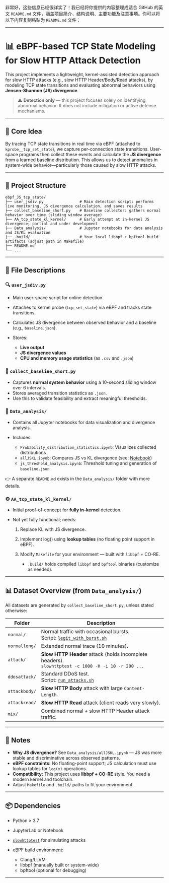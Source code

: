 非常好，这些信息已经很详实了！我已经将你提供的内容整理成适合 GitHub 的英文 `README.md` 文件，涵盖项目简介、结构说明、主要功能及注意事项。你可以将以下内容复制粘贴为 `README.md` 文件：

---

# 📊 eBPF-based TCP State Modeling for Slow HTTP Attack Detection

This project implements a lightweight, kernel-assisted detection approach for slow HTTP attacks (e.g., slow HTTP Header/Body/Read attacks), by modeling TCP state transitions and evaluating abnormal behaviors using **Jensen-Shannon (JS) divergence**.

> ⚠️ **Detection only** — this project focuses solely on identifying abnormal behavior. It does not include mitigation or active defense mechanisms.

---

## 🧠 Core Idea

By tracing TCP state transitions in real time via eBPF (attached to `kprobe__tcp_set_state`), we capture per-connection state transitions. User-space programs then collect these events and calculate the **JS divergence** from a learned baseline distribution. This allows us to detect anomalies in system-wide behavior—particularly those caused by slow HTTP attacks.

---

## 📁 Project Structure

```
ebpf_JS_tcp_state/
├── user_jsdiv.py                # Main detection script: performs live monitoring, JS divergence calculation, and saves results
├── collect_baseline_short.py    # Baseline collector: gathers normal behavior over time (sliding window average)
├── AA_tcp_state_kl_kernel/      # Early attempt at in-kernel JS divergence; partial and under development
├── Data_analysis/               # Jupyter notebooks for data analysis and JS/KL evaluation
├── .build/                      # Your local libbpf + bpftool build artifacts (adjust path in Makefile)
├── README.md
└── ...
```

---

## 📜 File Descriptions

### 🔍 `user_jsdiv.py`

* Main user-space script for online detection.
* Attaches to kernel probe (`tcp_set_state`) via eBPF and tracks state transitions.
* Calculates JS divergence between observed behavior and a baseline (e.g., `baseline.json`).
* Stores:

  * **Live output**
  * **JS divergence values**
  * **CPU and memory usage statistics** (as `.csv` and `.json`)

### 🧪 `collect_baseline_short.py`

* Captures **normal system behavior** using a 10-second sliding window over 6 intervals.
* Stores averaged transition statistics as `.json`.
* Use this to validate feasibility and extract meaningful thresholds.

### 📂 `Data_analysis/`

* Contains all Jupyter notebooks for data visualization and divergence analysis.
* Includes:

  * `Probability_distribution_statistics.ipynb`: Visualizes collected distributions
  * `allJSKL.ipynb`: Compares JS vs KL divergence (see: [Notebook](https://github.com/awmwl/ebpf_JS_tcp_state/blob/main/Data_analysis/allJSKL.ipynb))
  * `js_threshold_analysis.ipynb`: Threshold tuning and generation of `baseline.json`

👉 A separate `README.md` exists in the `Data_analysis/` folder with more details.

### ⚙️ `AA_tcp_state_kl_kernel/`

* Initial proof-of-concept for **fully in-kernel** detection.
* Not yet fully functional; needs:

  1. Replace KL with JS divergence.
  2. Implement log() using **lookup tables** (no floating point support in eBPF).
  3. Modify `Makefile` for your environment — built with `libbpf` + CO-RE.

     * `.build/` holds compiled `libbpf` and `bpftool` binaries (customize as needed).

---

## 📊 Dataset Overview (from `Data_analysis/`)

All datasets are generated by `collect_baseline_short.py`, unless stated otherwise:

| Folder        | Description                                                                                                                                       |
| ------------- | ------------------------------------------------------------------------------------------------------------------------------------------------- |
| `normal/`     | Normal traffic with occasional bursts. <br> Script: [`legit_with_burst.sh`](https://github.com/awmwl/ebpf_xdp_ddos/blob/main/legit_with_burst.sh) |
| `normallong/` | Extended normal trace (10 minutes).                                                                                                               |
| `attack/`     | **Slow HTTP Header** attack (holds incomplete headers).<br> `slowhttptest -c 1000 -H -i 10 -r 200 ...`                                            |
| `ddosattack/` | Standard DDoS test.<br> Script: [`run_attacks.sh`](https://github.com/awmwl/ebpf_xdp_ddos/blob/main/run_attacks.sh)                               |
| `attackbody/` | **Slow HTTP Body** attack with large `Content-Length`.                                                                                            |
| `attackread/` | **Slow HTTP Read** attack (client reads very slowly).                                                                                             |
| `mix/`        | Combined normal + slow HTTP Header attack traffic.                                                                                                |

---

## 📌 Notes

* **Why JS divergence?** See `Data_analysis/allJSKL.ipynb` — JS was more stable and discriminative across observed patterns.
* **eBPF constraints:** No floating-point support; JS calculation must use lookup tables for `log(x)` operations.
* **Compatibility:** This project uses **libbpf + CO-RE** style. You need a modern kernel and toolchain.
* Adjust `Makefile` and `.build/` paths to fit your environment.

---

## 📦 Dependencies

* Python ≥ 3.7
* JupyterLab or Notebook
* [`slowhttptest`](https://github.com/shekyan/slowhttptest) for simulating attacks 
* eBPF build environment:

  * Clang/LLVM
  * libbpf (manually built or system-wide)
  * bpftool (optional for debugging)

---
